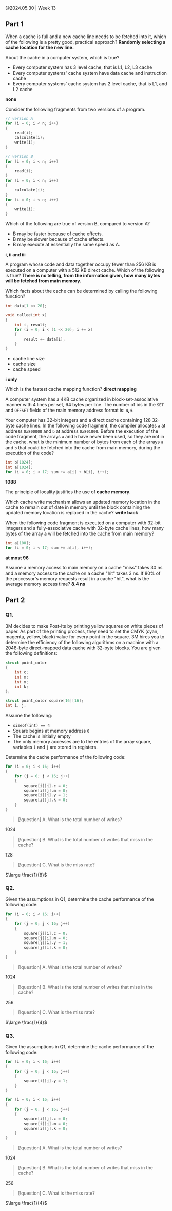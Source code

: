 @2024.05.30 | Week 13

## Part 1

When a cache is full and a new cache line needs to be fetched into it, which of the following is a pretty good, practical approach? **Randomly selecting a cache location for the new line.**

About the cache in a computer system, which is true?

- Every computer system has 3 level cache, that is L1, L2, L3 cache
- Every computer systems' cache system have data cache and instruction cache
- Every computer systems' cache system has 2 level cache, that is L1, and L2 cache

**none**

Consider the following fragments from two versions of a program.

```c
// version A
for (i = 0; i < n; i++)
{
    read(i);
    calculate(i);
    write(i);
}

// version B
for (i = 0; i < n; i++)
{
    read(i);
}
for (i = 0; i < n; i++)
{
    calculate(i);
}
for (i = 0; i < n; i++)
{
    write(i);
}
```

Which of the following are true of version B, compared to version A?

- B may be faster because of cache effects.
- B may be slower because of cache effects.
- B may execute at essentially the same speed as A.

**i, ii and iii**

A program whose code and data together occupy fewer than 256 KB is executed on a computer with a 512 KB direct cache. Which of the following is true? **There is no telling, from the information given, how many bytes will be fetched from main memory.**

Which facts about the cache can be determined by calling the following function?

```c
int data[1 << 20];

void callee(int x)
{
    int i, result;
    for (i = 0; i < (1 << 20); i += x)
    {
        result += data[i];
    }
}
```

- cache line size
- cache size
- cache speed

**i only**

Which is the fastest cache mapping function? **direct mapping**

A computer system has a 4KB cache organized in block-set-associative manner with $4$ lines per set, $64$ bytes per line. The number of bis in the `SET` and `OFFSET` fields of the main memory address format is: **`4`, `6`**

Your computer has 32-bit integers and a direct cache containing 128 32-byte cache lines. In the following code fragment, the compiler allocates `a` at address `0x800000` and `b` at address `0x801000`. Before the execution of the code fragment, the arrays `a` and `b` have never been used, so they are not in the cache. what is the minimum number of bytes from each of the arrays `a` and `b` that could be fetched into the cache from main memory, during the execution of the code?

```c
int b[1024];
int a[1024];
for (i = 0; i < 17; sum += a[i] + b[i], i++);
```

**1088**

The principle of locality justifies the use of **cache memory**.

Which cache write mechanism allows an updated memory location in the cache to remain out of date in memory until the block containing the updated memory location is replaced in the cache? **write back**

When the following code fragment is executed on a computer with 32-bit integers and a fully-associative cache with 32-byte cache lines, how many bytes of the array a will be fetched into the cache from main memory?

```c
int a[100];
for (i = 0; i < 17; sum += a[i], i++);
```

**at most 96**

Assume a memory access to main memory on a cache "miss" takes 30 ns and a memory access to the cache on a cache "hit" takes 3 ns. If 80% of the processor's memory requests result in a cache "hit", what is the average memory access time? **8.4 ns**

## Part 2

### Q1.

3M decides to make Post-Its by printing yellow squares on white pieces of paper. As part of the printing process, they need to set the CMYK (cyan, magenta, yellow, black) value for every point in the square. 3M hires you to determine the efficiency of the following algorithms on a machine with a 2048-byte direct-mapped data cache with 32-byte blocks. You are given the following definitions:

```c
struct point_color
{
	int c;
	int m;
	int y;
	int k;
};

struct point_color square[16][16];
int i, j;
```

Assume the following:

- `sizeof(int) == 4`
- Square begins at memory address `0`
- The cache is initially empty
- The only memory accesses are to the entries of the array square, variables `i` and `j` are stored in registers.

Determine the cache performance of the following code:

```c
for (i = 0; i < 16; i++)
{
    for (j = 0; j < 16; j++)
    {
        square[i][j].c = 0;
        square[i][j].m = 0;
        square[i][j].y = 1;
        square[i][j].k = 0;
    }
}
```

> [!question] A. What is the total number of writes?

$1024$

> [!question] B. What is the total number of writes that miss in the cache?

$128$

> [!question] C. What is the miss rate?

$\large \frac{1}{8}$

### Q2.

Given the assumptions in Q1, determine the cache performance of the following code:

```c
for (i = 0; i < 16; i++)
{
    for (j = 0; j < 16; j++)
    {
        square[j][i].c = 0;
        square[j][i].m = 0;
        square[j][i].y = 1;
        square[j][i].k = 0;
    }
}
```

> [!question] A. What is the total number of writes?

$1024$

> [!question] B. What is the total number of writes that miss in the cache?

$256$

> [!question] C. What is the miss rate?

$\large \frac{1}{4}$

### Q3.

Given the assumptions in Q1, determine the cache performance of the following code:

```c
for (i = 0; i < 16; i++)
{
    for (j = 0; j < 16; j++)
    {
        square[i][j].y = 1;
    }
}

for (i = 0; i < 16; i++)
{
    for (j = 0; j < 16; j++)
    {
        square[i][j].c = 0;
        square[i][j].m = 0;
        square[i][j].k = 0;
    }
}
```

> [!question] A. What is the total number of writes?

$1024$

> [!question] B. What is the total number of writes that miss in the cache?

$256$

> [!question] C. What is the miss rate?

$\large \frac{1}{4}$